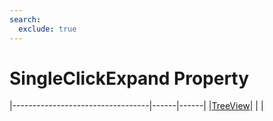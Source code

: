 ```yaml
---
search:
  exclude: true
---
```


<h1 class="heading"><span class="name">SingleClickExpand Property</span></h1>

|----------------------------------|------|------|
|[TreeView](../objects/treeview.md)|&nbsp;|&nbsp;|
